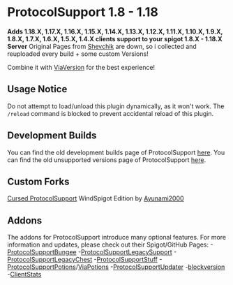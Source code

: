 # ProtocolSupport 1.8 - 1.18

**Adds 1.18.X, 1.17.X, 1.16.X, 1.15.X, 1.14.X, 1.13.X, 1.12.X, 1.11.X, 1.10.X, 1.9.X, 1.8.X, 1.7.X, 1.6.X, 1.5.X, 1.4.X clients support to your spigot 1.8.X - 1.18.X Server**
Original Pages from [Shevchik](https://github.com/Shevchik) are down, so i collected and reuploaded every build + some custom Versions!

Combine it with [ViaVersion](https://github.com/viaversion/viaversion) for the best experience!

## Usage Notice

Do not attempt to load/unload this plugin dynamically, as it won't work. The `/reload` command is blocked to prevent accidental reload of this plugin.

## Development Builds

You can find the old development builds page of ProtocolSupport [here](https://web.archive.org/web/20231001090722/http://build.true-games.org/job/ProtocolSupport/).
You can find the old unsupported versions page of ProtocolSupport [here](https://web.archive.org/web/20220627194657/https://protocol.support/job/ProtocolSupport/).

## Custom Forks

[Cursed ProtocolSupport](https://github.com/HowardZHY/ProtocolSupport)
WindSpigot Edition by [Ayunami2000](https://github.com/ayunami2000)



## Addons

The addons for ProtocolSupport introduce many optional features. 
For more information and updates, please check out their Spigot/GitHub Pages:
-[ProtocolSupportBungee](https://github.com/ProtocolSupport/ProtocolSupportBungee)
-[ProtocolSupportLegacySupport](https://github.com/ProtocolSupport/ProtocolSupportLegacySupport)
-[ProtocolSupportLegacyChest](https://www.spigotmc.org/resources/unofficial-protocolsupportlegacychest.81307/)
-[ProtocolSupportStuff](https://github.com/PerfectDreams/ProtocolSupportStuff)
-[ProtocolSupportPotions](https://www.spigotmc.org/resources/protocolsupportpotions.52537/)/[ViaPotions](https://github.com/ViaVersionAddons/ViaPotions)
-[ProtocolSupportUpdater](https://www.spigotmc.org/resources/protocolsupportupdater.85448/)
-[blockversion](https://github.com/HexagonMC/BlockVersion)
-[ClientStats](https://www.spigotmc.org/resources/clientstats-bukkit-spigot.24329/)
